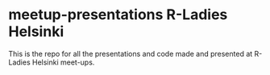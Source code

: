 # meetup-presentations R-Ladies Helsinki
This is the repo for all the presentations and code made and presented at R-Ladies Helsinki meet-ups. 
